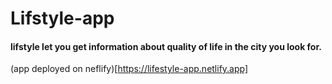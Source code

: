 # Lifstyle-app

#### lifstyle let you get information about quality of life in the city you look for.

(app deployed on neflify)[https://lifestyle-app.netlify.app]
